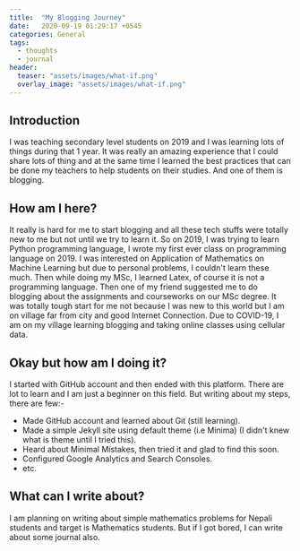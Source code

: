 ```yaml
---
title:  "My Blogging Journey"
date:   2020-09-19 01:29:17 +0545
categories: General
tags:
  - thoughts
  - journal
header:
  teaser: "assets/images/what-if.png"
  overlay_image: "assets/images/what-if.png"
---
```


## Introduction
I was teaching secondary level students on 2019 and I was learning lots of things during that 1 year. It was really an amazing experience that I could share lots of thing and at the same time I learned the best practices that can be done my teachers to help students on their studies. And one of them is blogging. 

## How am I here?
It really is hard for me to start blogging and all these tech stuffs were totally new to me but not until we try to learn it. So on 2019, I was trying to learn Python programming language, I wrote my first ever class on programming language on 2019. I was interested on Application of Mathematics on Machine Learning but due to personal problems, I couldn't learn these much. Then while doing my MSc, I learned Latex, of course it is not a programming language. Then one of my friend suggested me to do blogging about the assignments and courseworks on our MSc degree. It was totally tough start for me not because I was new to this world but I am on village far from city and good Internet Connection. Due to COVID-19, I am on my village learning blogging and taking online classes using cellular data. 

## Okay but how am I doing it?
I started with GitHub account and then ended with this platform. There are lot to learn and I am just a beginner on this field. But writing about my steps, there are few:-
* Made GitHub account and learned about Git (still learning).
* Made a simple Jekyll site using default theme (i.e Minima) (I didn't knew what is theme until I tried this).
* Heard about Minimal Mistakes, then tried it and glad to find this soon.
* Configured Google Analytics and Search Consoles.
* etc.

## What can I write about?
I am planning on writing about simple mathematics problems for Nepali students and target is Mathematics students. But if I got bored, I can write about some journal also.
